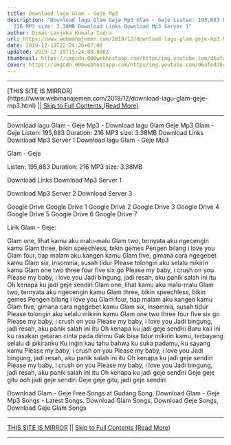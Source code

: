 ```yaml
---
title: Download lagu Glam - Geje Mp3
description: "Download lagu Glam Geje Mp3 Glam - Geje Listen: 195,883 Duration:
  216 MP3 size: 3.38MB Download Links Download Mp3 Server 1"
author: Dimas Lanjaka Kumala Indra
url: https://www.webmanajemen.com/2019/12/download-lagu-glam-geje-mp3.html
date: 2019-12-19T22:24:26+07:00
updated: 2019-12-19T15:24:00.000Z
thumbnail: https://imgcdn.000webhostapp.com/https/img.youtube.com/d6afed38cd63e9c604301f932986f370.jpeg
cover: https://imgcdn.000webhostapp.com/https/img.youtube.com/d6afed38cd63e9c604301f932986f370.jpeg
---
```


<hr/> [THIS SITE IS MIRROR](https://www.webmanajemen.com/2019/12/download-lagu-glam-geje-mp3.html) || <a href="https://www.webmanajemen.com/2019/12/download-lagu-glam-geje-mp3.html" rel="follow" class="button" id="read-more">Skip to Full Contents (Read More)</a> <hr/> Download lagu Glam - Geje Mp3 - Download lagu Glam Geje Mp3 Glam - Geje Listen: 195,883 Duration: 216 MP3 size: 3.38MB Download Links Download Mp3 Server 1 Download lagu Glam - Geje Mp3

  Glam - Geje 

  Listen: 195,883 
  Duration: 216 
  MP3 size: 3.38MB 

  Download Links 
  Download Mp3 Server 1 

  Download Mp3 Server 2 
  Download Server 3 


  Google Drive   Google Drive 1 
  Google Drive 2 
  Google Drive 3 
  Google Drive 4 
  Google Drive 5 
  Google Drive 6 
  Google Drive 7 


                             
Lirik Glam - Geje:
                             
 Glam one, lihat kamu aku malu-malu 
 Glam two, ternyata aku ngecengin kamu 
 Glam three, bikin speechless, bikin gemes 
 Pengen bilang i love you 
 Glam four, tiap malam aku kangen kamu 
 Glam five, gimana cara ngegebet kamu 
 Glam six, insomnia, susah tidur 
 Please tolongin aku selalu mikirin kamu 
 Glam one two three four five six go 
 Please my baby, i crush on you 
 Please my baby, i love you 
 Jadi bingung, jadi resah, aku panik salah ini itu 
 Oh kenapa ku jadi geje sendiri 
 Glam one, lihat kamu aku malu-malu 
 Glam two, ternyata aku ngecengin kamu 
 Glam three, bikin speechless, bikin gemes 
 Pengen bilang i love you 
 Glam four, tiap malam aku kangen kamu 
 Glam five, gimana cara ngegebet kamu 
 Glam six, insomnia, susah tidur 
 Please tolongin aku selalu mikirin kamu 
 Glam one two three four five six go 
 Please my baby, i crush on you 
 Please my baby, i love you 
 Jadi bingung, jadi resah, aku panik salah ini itu 
 Oh kenapa ku jadi geje sendiri 
 Baru kali ini ku rasakan getaran cinta pada dirimu 
 Gak bisa tidur mikirin kamu, terbayang selalu di pikiranku 
 Ku ingin kau tahu bahwa ku suka padamu, ku sayang kamu 
 Please my baby, i crush on you 
 Please my baby, i love you 
 Jadi bingung, jadi resah, aku panik salah ini itu 
 Oh kenapa ku jadi geje sendiri 
 Please my baby, i crush on you 
 Please my baby, i love you 
 Jadi bingung, jadi resah, aku panik salah ini itu 
 Oh kenapa ku jadi geje sendiri 
 Geje geje gitu ooh jadi geje sendiri 
 Geje geje gitu, jadi geje sendiri 
                         
  Download Glam - Geje Free Songs at Gudang Song, Download Glam - Geje Mp3 Songs - Latest Songs.  Download Glam Songs, Download Geje Songs, Download Geje Glam Songs <hr/> [THIS SITE IS MIRROR](https://www.webmanajemen.com/2019/12/download-lagu-glam-geje-mp3.html) || <a href="https://www.webmanajemen.com/2019/12/download-lagu-glam-geje-mp3.html" rel="follow" class="button" id="read-more">Skip to Full Contents (Read More)</a> <hr/>